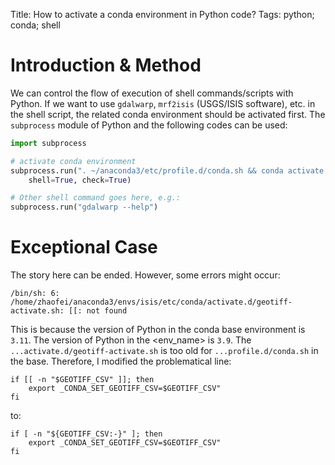 Title: How to activate a conda environment in Python code?
Tags: python; conda; shell

# Introduction & Method
We can control the flow of execution of shell commands/scripts with Python. If we want to use `gdalwarp`, `mrf2isis` (USGS/ISIS software), etc. in the shell script, the related conda environment should be activated first. The `subprocess` module of Python and the following codes can be used:
```python
import subprocess

# activate conda environment
subprocess.run(". ~/anaconda3/etc/profile.d/conda.sh && conda activate <env_name>",
    shell=True, check=True)

# Other shell command goes here, e.g.:
subprocess.run("gdalwarp --help")
```

# Exceptional Case
The story here can be ended. However, some errors might occur:
```shell
/bin/sh: 6: /home/zhaofei/anaconda3/envs/isis/etc/conda/activate.d/geotiff-activate.sh: [[: not found
``` 
This is because the version of Python in the conda base environment is `3.11`. The version of Python in the <env_name> is `3.9`. The `...activate.d/geotiff-activate.sh` is too old for `...profile.d/conda.sh` in the base. Therefore, I modified the problematical line:
```shell
if [[ -n "$GEOTIFF_CSV" ]]; then
    export _CONDA_SET_GEOTIFF_CSV=$GEOTIFF_CSV"
fi
```
to:
```shell
if [ -n "${GEOTIFF_CSV:-}" ]; then
    export _CONDA_SET_GEOTIFF_CSV=$GEOTIFF_CSV"
fi
```